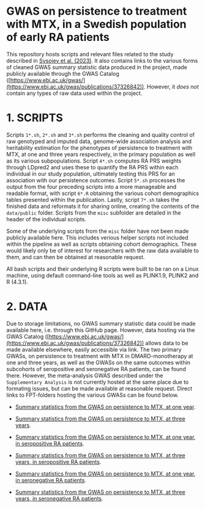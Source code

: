# GWAS on persistence to treatment with MTX, in a Swedish population of early RA patients

This repository hosts scripts and relevant files related to the study described in [Sysojev et al. (2023)](https://pubmed-ncbi-nlm-nih-gov.proxy.kib.ki.se/37326842/). It also contains links to the various forms of cleaned GWAS summary statistic data produced in the project, made publicly available through the GWAS Catalog ([https://www.ebi.ac.uk/gwas/](https://www.ebi.ac.uk/gwas/publications/37326842)). However, it _does not_ contain any types of raw data used within the project.

# 1. SCRIPTS

Scripts `1*.sh`, `2*.sh` and `3*.sh` performs the cleaning and quality control of raw genotyped and imputed data, genome-wide association analysis and heritability estimation for the phenotypes of persistence to treatment with MTX, at one and three years respectively, in the primary population as well as its various subpopulations. Script `4*.sh` computes RA PRS weights through LDpred2 and uses these to quantify the RA PRS within each individual in our study population, ultimately testing this PRS for an association with our persistence outcomes. Script `5*.sh` processes the output from the four preceding scripts into a more manageable and readable format, with script `6*.R` obtaining the various cohort demographics tables presented within the publication. Lastly, script `7*.sh` takes the finished data and reformats it for sharing online, creating the contents of the `data/public` folder. Scripts from the `misc` subfolder are detailed in the header of the individual scripts.

Some of the underlying scripts from the `misc` folder have not been made publicly available here. This includes verious helper scripts not included within the pipeline as well as scripts obtaining cohort demographics. These would likely only be of interest for researchers with the raw data available to them, and can then be obtained at reasonable request.

All bash scripts and their underlying R scripts were built to be ran on a Linux machine, using default command-line tools as well as PLINK1.9, PLINK2 and R (4.3.1).

# 2. DATA

Due to storage limitations, no GWAS summary statistic data could be made available here, i.e. through this GitHub page. However, data hosting via the GWAS Catalog ([https://www.ebi.ac.uk/gwas/](https://www.ebi.ac.uk/gwas/publications/37326842)) allows data to be made available elsewhere, easily accessible via link. The two primary GWASs, on persistence to treatment with MTX in DMARD-monotherapy at one and three years, as well as the GWASs on the same outcomes within subcohorts of seropositive and seronegative RA patients, can be found there. However, the meta-analysis GWAS described under the `Supplementary Analysis` is not currently hosted at the same place due to formating issues, but can be made available at reasonable request. Direct links to FPT-folders hosting the various GWASs can be found below.

- [Summary statistics from the GWAS on persistence to MTX, at one year](http://ftp.ebi.ac.uk/pub/databases/gwas/summary_statistics/GCST90281001-GCST90282000/GCST90281046/).

- [Summary statistics from the GWAS on persistence to MTX, at three years](http://ftp.ebi.ac.uk/pub/databases/gwas/summary_statistics/GCST90281001-GCST90282000/GCST90281047/).

- [Summary statistics from the GWAS on persistence to MTX, at one year, in seropositive RA patients](http://ftp.ebi.ac.uk/pub/databases/gwas/summary_statistics/GCST90281001-GCST90282000/GCST90281048/).

- [Summary statistics from the GWAS on persistence to MTX, at three years, in seropositive RA patients](http://ftp.ebi.ac.uk/pub/databases/gwas/summary_statistics/GCST90281001-GCST90282000/GCST90281049/).

- [Summary statistics from the GWAS on persistence to MTX, at one year, in seronegative RA patients](http://ftp.ebi.ac.uk/pub/databases/gwas/summary_statistics/GCST90281001-GCST90282000/GCST90281050/).

- [Summary statistics from the GWAS on persistence to MTX, at three years, in seronegative RA patients](http://ftp.ebi.ac.uk/pub/databases/gwas/summary_statistics/GCST90281001-GCST90282000/GCST90281051/).

